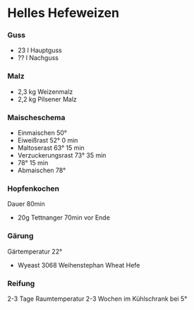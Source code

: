 # Helles Hefeweizen

### Guss
- 23 l Hauptguss
- ?? l Nachguss

### Malz
* 2,3 kg Weizenmalz
* 2,2 kg Pilsener Malz

### Maischeschema
- Einmaischen 50°
- Eiweißrast 52° 0 min
- Maltoserast 63° 15 min
- Verzuckerungsrast 73° 35 min
- 78° 15 min
- Abmaischen 78° 

### Hopfenkochen
Dauer 80min
- 20g Tettnanger 70min vor Ende

### Gärung
Gärtemperatur 22°
- Wyeast 3068 Weihenstephan Wheat Hefe

### Reifung
2-3 Tage Raumtemperatur
2-3 Wochen im Kühlschrank bei 5°
